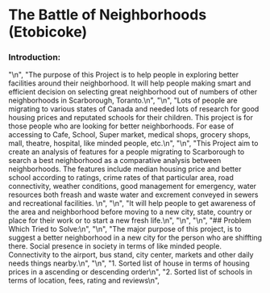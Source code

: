 # The Battle of Neighborhoods (Etobicoke)
### Introduction:
 "\n",
    "The purpose of this Project is to help people in exploring better facilities around their neighborhood. It will help people making smart and efficient decision on selecting great neighborhood out of numbers of other neighborhoods in Scarborough, Toranto.\n",
    "\n",
    "Lots of people are migrating to various states of Canada and needed lots of research for good housing prices and reputated schools for their children. This project is for those people who are looking for better neighborhoods. For ease of accessing to Cafe, School, Super market, medical shops, grocery shops, mall, theatre, hospital, like minded people, etc.\n",
    "\n",
    "This Project aim to create an analysis of features for a people migrating to Scarborough to search a best neighborhood as a comparative analysis between neighborhoods. The features include median housing price and better school according to ratings, crime rates of that particular area, road connectivity, weather conditions, good management for emergency, water resources both freash and waste water and excrement conveyed in sewers and recreational facilities. \n",
    "\n",
    "It will help people to get awareness of the area and neighborhood before moving to a new city, state, country or place for their work or to start a new fresh life.\n",
    "\n",
    "\n",
    "## Problem Which Tried to Solve:\n",
    "\n",
    "The major purpose of this project, is to suggest a better neighborhood in a new city for the person who are shiffting there. Social presence in society in terms of like minded people. Connectivity to the airport, bus stand, city center, markets and other daily needs things nearby.\n",
    "\n",
    "1. Sorted list of house in terms of housing prices in a ascending or descending order\n",
    "2. Sorted list of schools in terms of location, fees, rating and reviews\n",

